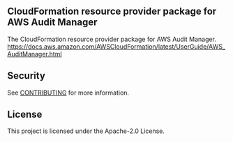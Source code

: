 ## CloudFormation resource provider package for AWS Audit Manager

The CloudFormation resource provider package for AWS Audit Manager.
https://docs.aws.amazon.com/AWSCloudFormation/latest/UserGuide/AWS_AuditManager.html

## Security

See [CONTRIBUTING](CONTRIBUTING.md#security-issue-notifications) for more information.

## License

This project is licensed under the Apache-2.0 License.
